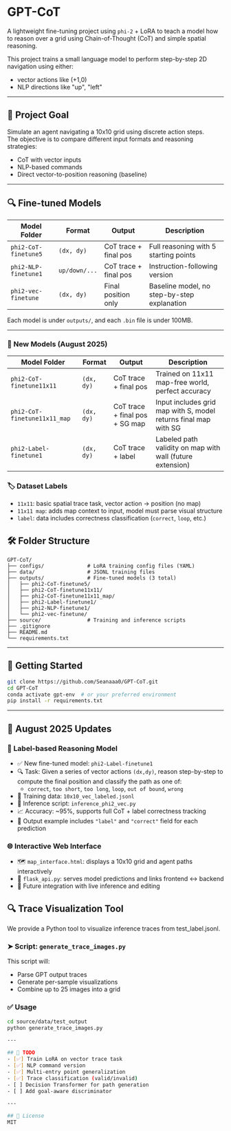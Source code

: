 
# GPT-CoT

A lightweight fine-tuning project using `phi-2` + LoRA to teach a model how to reason over a grid using Chain-of-Thought (CoT) and simple spatial reasoning.

This project trains a small language model to perform step-by-step 2D navigation using either:
- vector actions like (+1,0)
- NLP directions like "up", "left"

---

## 🧠 Project Goal

Simulate an agent navigating a 10x10 grid using discrete action steps.  
The objective is to compare different input formats and reasoning strategies:
- CoT with vector inputs
- NLP-based commands
- Direct vector-to-position reasoning (baseline)

---

## 🔍 Fine-tuned Models

| Model Folder | Format        | Output                      | Description                                      |
|--------------|---------------|-----------------------------|--------------------------------------------------|
| `phi2-CoT-finetune5`  | `(dx, dy)`    | CoT trace + final pos     | Full reasoning with 5 starting points            |
| `phi2-NLP-finetune1`  | `up/down/...` | CoT trace + final pos     | Instruction-following version                   |
| `phi2-vec-finetune`   | `(dx, dy)`    | Final position only       | Baseline model, no step-by-step explanation     |

Each model is under `outputs/`, and each `.bin` file is under 100MB.

---


### 🧠 New Models (August 2025)

| Model Folder                  | Format        | Output                      | Description                                                  |
|------------------------------|---------------|-----------------------------|--------------------------------------------------------------|
| `phi2-CoT-finetune11x11`     | `(dx, dy)`    | CoT trace + final pos       | Trained on 11x11 map-free world, perfect accuracy            |
| `phi2-CoT-finetune11x11_map` | `(dx, dy)`    | CoT trace + final pos + SG map | Input includes grid map with S, model returns final map with SG |
| `phi2-Label-finetune1`            | `(dx, dy)`    | CoT trace + label           | Labeled path validity on map with wall (future extension)    |

### 🏷️ Dataset Labels

- `11x11`: basic spatial trace task, vector action → position (no map)
- `11x11 map`: adds map context to input, model must parse visual structure
- `label`: data includes correctness classification (`correct`, `loop`, etc.)

## 🛠 Folder Structure

```
GPT-CoT/
├── configs/              # LoRA training config files (YAML)
├── data/                 # JSONL training files
├── outputs/              # Fine-tuned models (3 total)
│   ├── phi2-CoT-finetune5/
│   ├── phi2-CoT-finetune11x11/
│   ├── phi2-CoT-finetune11x11_map/
│   ├── phi2-Label-finetune1/
│   ├── phi2-NLP-finetune1/
│   └── phi2-vec-finetune/
├── source/               # Training and inference scripts
├── .gitignore
├── README.md
└── requirements.txt
```

---

## 🚀 Getting Started

```bash
git clone https://github.com/Seanaaa0/GPT-CoT.git
cd GPT-CoT
conda activate gpt-env  # or your preferred environment
pip install -r requirements.txt
```

---

## 🔄 August 2025 Updates

### 🧠 Label-based Reasoning Model

- ✅ New fine-tuned model: `phi2-Label-finetune1`
- 🔍 Task: Given a series of vector actions `(dx,dy)`, reason step-by-step to compute the final position and classify the path as one of:
  - `correct`, `too short`, `too long`, `loop`, `out of bound`, `wrong`
- 📁 Training data: `10x10_vec_labeled.jsonl`
- 📜 Inference script: `inference_phi2_vec.py`
- 📈 Accuracy: ~95%, supports full CoT + label correctness tracking
- 🧪 Output example includes `"label"` and `"correct"` field for each prediction

### 🌐 Interactive Web Interface

- 🗺️ `map_interface.html`: displays a 10x10 grid and agent paths interactively
- 🧩 `flask_api.py`: serves model predictions and links frontend ↔ backend
- 🔧 Future integration with live inference and editing

## 🔍 Trace Visualization Tool

We provide a Python tool to visualize inference traces from test_label.jsonl.

### ➤ Script: `generate_trace_images.py`

This script will:
- Parse GPT output traces
- Generate per-sample visualizations
- Combine up to 25 images into a grid

### ✅ Usage
```bash
cd source/data/test_output
python generate_trace_images.py

---

## 📌 TODO
- [✅] Train LoRA on vector trace task
- [✅] NLP command version
- [✅] Multi-entry point generalization
- [✅] Trace classification (valid/invalid)
- [ ] Decision Transformer for path generation
- [ ] Add goal-aware discriminator

---

## 📜 License
MIT
